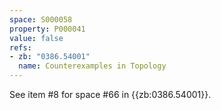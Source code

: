 ```yaml
---
space: S000058
property: P000041
value: false
refs:
- zb: "0386.54001"
  name: Counterexamples in Topology
---
```


See item #8 for space #66 in {{zb:0386.54001}}.
